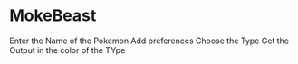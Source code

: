 # MokeBeast
Enter the Name of the Pokemon
Add preferences
Choose the Type
Get the Output in the color of the TYpe
